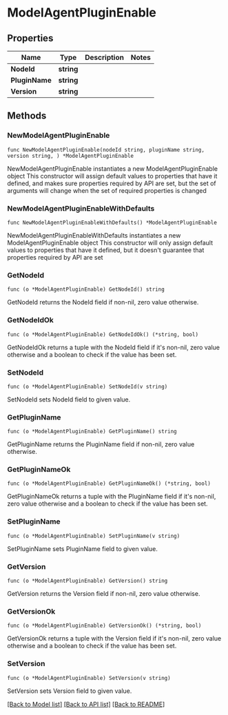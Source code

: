 # ModelAgentPluginEnable

## Properties

Name | Type | Description | Notes
------------ | ------------- | ------------- | -------------
**NodeId** | **string** |  | 
**PluginName** | **string** |  | 
**Version** | **string** |  | 

## Methods

### NewModelAgentPluginEnable

`func NewModelAgentPluginEnable(nodeId string, pluginName string, version string, ) *ModelAgentPluginEnable`

NewModelAgentPluginEnable instantiates a new ModelAgentPluginEnable object
This constructor will assign default values to properties that have it defined,
and makes sure properties required by API are set, but the set of arguments
will change when the set of required properties is changed

### NewModelAgentPluginEnableWithDefaults

`func NewModelAgentPluginEnableWithDefaults() *ModelAgentPluginEnable`

NewModelAgentPluginEnableWithDefaults instantiates a new ModelAgentPluginEnable object
This constructor will only assign default values to properties that have it defined,
but it doesn't guarantee that properties required by API are set

### GetNodeId

`func (o *ModelAgentPluginEnable) GetNodeId() string`

GetNodeId returns the NodeId field if non-nil, zero value otherwise.

### GetNodeIdOk

`func (o *ModelAgentPluginEnable) GetNodeIdOk() (*string, bool)`

GetNodeIdOk returns a tuple with the NodeId field if it's non-nil, zero value otherwise
and a boolean to check if the value has been set.

### SetNodeId

`func (o *ModelAgentPluginEnable) SetNodeId(v string)`

SetNodeId sets NodeId field to given value.


### GetPluginName

`func (o *ModelAgentPluginEnable) GetPluginName() string`

GetPluginName returns the PluginName field if non-nil, zero value otherwise.

### GetPluginNameOk

`func (o *ModelAgentPluginEnable) GetPluginNameOk() (*string, bool)`

GetPluginNameOk returns a tuple with the PluginName field if it's non-nil, zero value otherwise
and a boolean to check if the value has been set.

### SetPluginName

`func (o *ModelAgentPluginEnable) SetPluginName(v string)`

SetPluginName sets PluginName field to given value.


### GetVersion

`func (o *ModelAgentPluginEnable) GetVersion() string`

GetVersion returns the Version field if non-nil, zero value otherwise.

### GetVersionOk

`func (o *ModelAgentPluginEnable) GetVersionOk() (*string, bool)`

GetVersionOk returns a tuple with the Version field if it's non-nil, zero value otherwise
and a boolean to check if the value has been set.

### SetVersion

`func (o *ModelAgentPluginEnable) SetVersion(v string)`

SetVersion sets Version field to given value.



[[Back to Model list]](../README.md#documentation-for-models) [[Back to API list]](../README.md#documentation-for-api-endpoints) [[Back to README]](../README.md)


